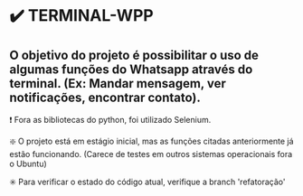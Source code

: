# :heavy_check_mark: TERMINAL-WPP
## O objetivo do projeto é possibilitar o uso de algumas funções do Whatsapp através do terminal. (Ex: Mandar mensagem, ver notificações, encontrar contato).

:exclamation: Fora as bibliotecas do python, foi utilizado Selenium.

:sparkle: O projeto está em estágio inicial, mas as funções citadas anteriormente já estão funcionando. (Carece de testes em outros sistemas operacionais fora o Ubuntu)

:eight_spoked_asterisk: Para verificar o estado do código atual, verifique a branch 'refatoração'
